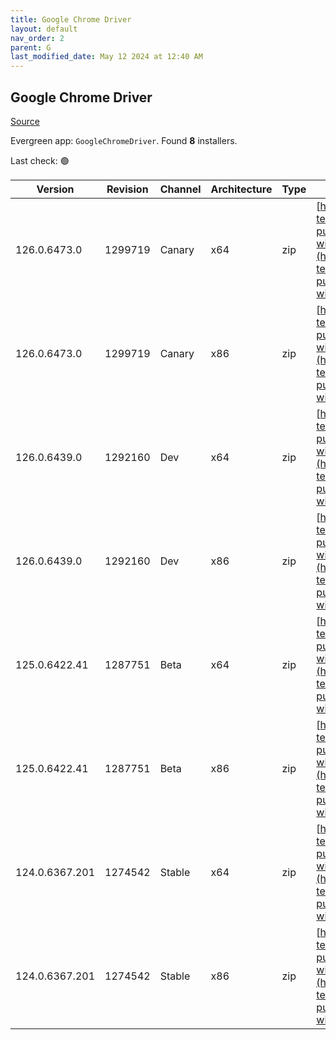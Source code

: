```yaml
---
title: Google Chrome Driver
layout: default
nav_order: 2
parent: G
last_modified_date: May 12 2024 at 12:40 AM
---
```


## Google Chrome Driver

[Source](https://googlechromelabs.github.io/chrome-for-testing/)

Evergreen app: `GoogleChromeDriver`. Found **8** installers.

Last check: 🟢

| Version        | Revision | Channel | Architecture | Type | URI                                                                                                                                                                                                          |
| -------------- | -------- | ------- | ------------ | ---- | ------------------------------------------------------------------------------------------------------------------------------------------------------------------------------------------------------------ |
| 126.0.6473.0   | 1299719  | Canary  | x64          | zip  | [https://storage.googleapis.com/chrome-for-testing-public/126.0.6473.0/win64/chromedriver-win64.zip](https://storage.googleapis.com/chrome-for-testing-public/126.0.6473.0/win64/chromedriver-win64.zip)     |
| 126.0.6473.0   | 1299719  | Canary  | x86          | zip  | [https://storage.googleapis.com/chrome-for-testing-public/126.0.6473.0/win32/chromedriver-win32.zip](https://storage.googleapis.com/chrome-for-testing-public/126.0.6473.0/win32/chromedriver-win32.zip)     |
| 126.0.6439.0   | 1292160  | Dev     | x64          | zip  | [https://storage.googleapis.com/chrome-for-testing-public/126.0.6439.0/win64/chromedriver-win64.zip](https://storage.googleapis.com/chrome-for-testing-public/126.0.6439.0/win64/chromedriver-win64.zip)     |
| 126.0.6439.0   | 1292160  | Dev     | x86          | zip  | [https://storage.googleapis.com/chrome-for-testing-public/126.0.6439.0/win32/chromedriver-win32.zip](https://storage.googleapis.com/chrome-for-testing-public/126.0.6439.0/win32/chromedriver-win32.zip)     |
| 125.0.6422.41  | 1287751  | Beta    | x64          | zip  | [https://storage.googleapis.com/chrome-for-testing-public/125.0.6422.41/win64/chromedriver-win64.zip](https://storage.googleapis.com/chrome-for-testing-public/125.0.6422.41/win64/chromedriver-win64.zip)   |
| 125.0.6422.41  | 1287751  | Beta    | x86          | zip  | [https://storage.googleapis.com/chrome-for-testing-public/125.0.6422.41/win32/chromedriver-win32.zip](https://storage.googleapis.com/chrome-for-testing-public/125.0.6422.41/win32/chromedriver-win32.zip)   |
| 124.0.6367.201 | 1274542  | Stable  | x64          | zip  | [https://storage.googleapis.com/chrome-for-testing-public/124.0.6367.201/win64/chromedriver-win64.zip](https://storage.googleapis.com/chrome-for-testing-public/124.0.6367.201/win64/chromedriver-win64.zip) |
| 124.0.6367.201 | 1274542  | Stable  | x86          | zip  | [https://storage.googleapis.com/chrome-for-testing-public/124.0.6367.201/win32/chromedriver-win32.zip](https://storage.googleapis.com/chrome-for-testing-public/124.0.6367.201/win32/chromedriver-win32.zip) |
